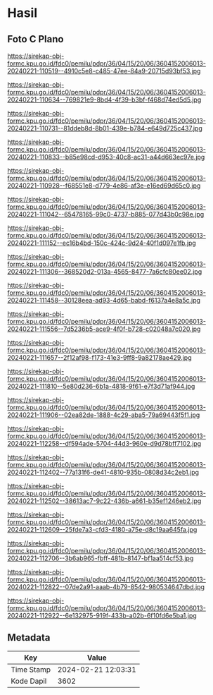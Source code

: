 # Hasil

## Foto C Plano

https://sirekap-obj-formc.kpu.go.id/fdc0/pemilu/pdpr/36/04/15/20/06/3604152006013-20240221-110519--4910c5e8-c485-47ee-84a9-20715d93bf53.jpg

https://sirekap-obj-formc.kpu.go.id/fdc0/pemilu/pdpr/36/04/15/20/06/3604152006013-20240221-110634--769821e9-8bd4-4f39-b3bf-f468d74ed5d5.jpg

https://sirekap-obj-formc.kpu.go.id/fdc0/pemilu/pdpr/36/04/15/20/06/3604152006013-20240221-110731--81ddeb8d-8b01-439e-b784-e649d725c437.jpg

https://sirekap-obj-formc.kpu.go.id/fdc0/pemilu/pdpr/36/04/15/20/06/3604152006013-20240221-110833--b85e98cd-d953-40c8-ac31-a44d663ec97e.jpg

https://sirekap-obj-formc.kpu.go.id/fdc0/pemilu/pdpr/36/04/15/20/06/3604152006013-20240221-110928--f68551e8-d779-4e86-af3e-e16ed69d65c0.jpg

https://sirekap-obj-formc.kpu.go.id/fdc0/pemilu/pdpr/36/04/15/20/06/3604152006013-20240221-111042--65478165-99c0-4737-b885-077d43b0c98e.jpg

https://sirekap-obj-formc.kpu.go.id/fdc0/pemilu/pdpr/36/04/15/20/06/3604152006013-20240221-111152--ec16b4bd-150c-424c-9d24-40f1d097e1fb.jpg

https://sirekap-obj-formc.kpu.go.id/fdc0/pemilu/pdpr/36/04/15/20/06/3604152006013-20240221-111306--368520d2-013a-4565-8477-7a6cfc80ee02.jpg

https://sirekap-obj-formc.kpu.go.id/fdc0/pemilu/pdpr/36/04/15/20/06/3604152006013-20240221-111458--30128eea-ad93-4d65-babd-f6137a4e8a5c.jpg

https://sirekap-obj-formc.kpu.go.id/fdc0/pemilu/pdpr/36/04/15/20/06/3604152006013-20240221-111556--7d5236b5-ace9-4f0f-b728-c02048a7c020.jpg

https://sirekap-obj-formc.kpu.go.id/fdc0/pemilu/pdpr/36/04/15/20/06/3604152006013-20240221-111657--2f12af98-f173-41e3-9ff8-9a82178ae429.jpg

https://sirekap-obj-formc.kpu.go.id/fdc0/pemilu/pdpr/36/04/15/20/06/3604152006013-20240221-111810--5e80d236-6b1a-4818-9f61-e7f3d71af944.jpg

https://sirekap-obj-formc.kpu.go.id/fdc0/pemilu/pdpr/36/04/15/20/06/3604152006013-20240221-111906--02ea82de-1888-4c29-aba5-79a69443f5f1.jpg

https://sirekap-obj-formc.kpu.go.id/fdc0/pemilu/pdpr/36/04/15/20/06/3604152006013-20240221-112258--df594ade-5704-44d3-960e-d9d78bff7102.jpg

https://sirekap-obj-formc.kpu.go.id/fdc0/pemilu/pdpr/36/04/15/20/06/3604152006013-20240221-112402--77a131f6-de41-4810-935b-0808d34c2eb1.jpg

https://sirekap-obj-formc.kpu.go.id/fdc0/pemilu/pdpr/36/04/15/20/06/3604152006013-20240221-112502--38613ac7-9c22-436b-a661-b35ef1246eb2.jpg

https://sirekap-obj-formc.kpu.go.id/fdc0/pemilu/pdpr/36/04/15/20/06/3604152006013-20240221-112609--25fde7a3-cfd3-4180-a75e-d8c19aa645fa.jpg

https://sirekap-obj-formc.kpu.go.id/fdc0/pemilu/pdpr/36/04/15/20/06/3604152006013-20240221-112706--3b6ab965-fbff-481b-8147-bf1aa514cf53.jpg

https://sirekap-obj-formc.kpu.go.id/fdc0/pemilu/pdpr/36/04/15/20/06/3604152006013-20240221-112822--07de2a91-aaab-4b79-8542-980534647dbd.jpg

https://sirekap-obj-formc.kpu.go.id/fdc0/pemilu/pdpr/36/04/15/20/06/3604152006013-20240221-112922--6e132975-919f-433b-a02b-6f10fd6e5ba1.jpg


## Metadata

| Key        | Value               |
| ---------- | ------------------- |
| Time Stamp | 2024-02-21 12:03:31 |
| Kode Dapil | 3602                |




